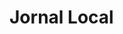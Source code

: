 <!DOCTYPE html>
<html lang="pt-br">
<head>
    <meta charset="UTF-8">
    <meta http-equiv="X-UA-Compatible" content="IE=edge">
    <meta name="viewport" content="width=device-width, initial-scale=1.0">
    <title>Meus Jogos</title>
</head>
<body>
    <h1>Jornal Local</h1>
</body>
</html>
